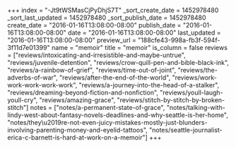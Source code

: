 +++
index = "-Jt9tWSMasCjPyDhjS7T"
_sort_create_date = 1452978480
_sort_last_updated = 1452978480
_sort_publish_date = 1452978480
create_date = "2016-01-16T13:08:00-08:00"
publish_date = "2016-01-16T13:08:00-08:00"
date = "2016-01-16T13:08:00-08:00"
last_updated = "2016-01-16T13:08:00-08:00"
preview_url = "188cfe43-998a-fb3f-594f-3f11d7e01399"
name = "memoir"
title = "memoir"
is_column = false
reviews = ["reviews/intoxicating-and-irresistible-and-maybe-untrue", "reviews/juvenile-detention", "reviews/crow-quill-pen-and-bible-black-ink", "reviews/a-rainbow-of-grief", "reviews/time-out-of-joint", "reviews/the-adverbs-of-war", "reviews/after-the-end-of-the-world", "reviews/work-work-work-work-work", "reviews/a-journey-into-the-head-of-a-stalker", "reviews/dreaming-beyond-fiction-and-nonfiction", "reviews/youll-laugh-youll-cry", "reviews/amazing-grace", "reviews/stitch-by-stitch-by-broken-stitch"]
notes = ["notes/a-permanent-state-of-grace", "notes/talking-with-lindy-west-about-fantasy-novels-deadlines-and-why-seattle-is-her-home", "notes/they\u2019re-not-even-juicy-mistakes-mostly-just-blunders-involving-parenting-money-and-eyelid-tattoos", "notes/seattle-journalist-erica-c-barnett-is-hard-at-work-on-a-memoir"]
+++

